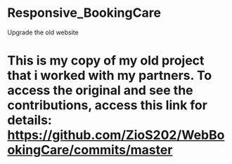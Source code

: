 # Responsive_BookingCare
Upgrade the old website

# This is my copy of my old project that i worked with my partners. To access the original and see the contributions, access this link for details: https://github.com/ZioS202/WebBookingCare/commits/master
